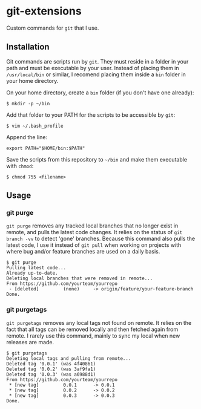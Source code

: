 # git-extensions
Custom commands for `git` that I use.

## Installation
Git commands are scripts run by `git`. They must reside in a folder in your path and must be executable by your user. Instead of placing them in `/usr/local/bin` or similar, I recomend placing them inside a `bin` folder in your home directory.

On your home directory, create a `bin` folder (if you don't have one already):

`$ mkdir -p ~/bin`

Add that folder to your PATH for the scripts to be accessible by `git`:

`$ vim ~/.bash_profile`

Append the line:

`export PATH="$HOME/bin:$PATH"`

Save the scripts from this repository to `~/bin` and make them executable with `chmod`:

`$ chmod 755 <filename>`

## Usage

### git purge
`git purge` removes any tracked local branches that no longer exist in remote, and pulls the latest code changes. It relies on the status of `git branch -vv` to detect 'gone' branches. Because this command also pulls the latest code, I use it instead of `git pull` when working on projects with where bug and/or feature branches are used on a daily basis.

```
$ git purge
Pulling latest code...
Already up-to-date.
Deleting local branches that were removed in remote...
From https://github.com/yourteam/yourrepo
 - [deleted]         (none)     -> origin/feature/your-feature-branch
Done.
```

### git purgetags
`git purgetags` removes any local tags not found on remote. It relies on the fact that all tags can be removed locally and then fetched again from remote. I rarely use this command, mainly to sync my local when new releases are made.

```
$ git purgetags
Deleting local tags and pulling from remote...
Deleted tag '0.0.1' (was 4f40861)
Deleted tag '0.0.2' (was 3af9fa1)
Deleted tag '0.0.3' (was a6988d1)
From https://github.com/yourteam/yourrepo
 * [new tag]         0.0.1      -> 0.0.1
 * [new tag]         0.0.2      -> 0.0.2
 * [new tag]         0.0.3      -> 0.0.3
Done.
```
